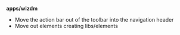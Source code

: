 **apps/wizdm**

* Move the action bar out of the toolbar into the navigation header
* Move out elements creating libs/elements
